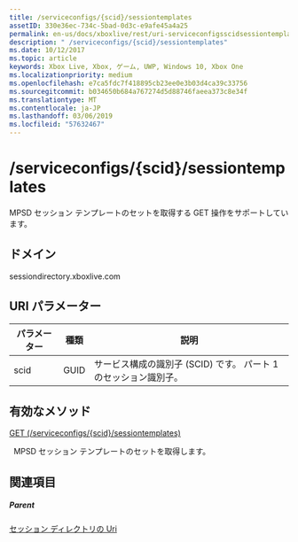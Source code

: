```yaml
---
title: /serviceconfigs/{scid}/sessiontemplates
assetID: 330e36ec-734c-5bad-0d3c-e9afe45a4a25
permalink: en-us/docs/xboxlive/rest/uri-serviceconfigsscidsessiontemplates.html
description: " /serviceconfigs/{scid}/sessiontemplates"
ms.date: 10/12/2017
ms.topic: article
keywords: Xbox Live, Xbox, ゲーム, UWP, Windows 10, Xbox One
ms.localizationpriority: medium
ms.openlocfilehash: e7ca5fdc7f418895cb23ee0e3b03d4ca39c33756
ms.sourcegitcommit: b034650b684a767274d5d88746faeea373c8e34f
ms.translationtype: MT
ms.contentlocale: ja-JP
ms.lasthandoff: 03/06/2019
ms.locfileid: "57632467"
---
```

# <a name="serviceconfigsscidsessiontemplates"></a>/serviceconfigs/{scid}/sessiontemplates
MPSD セッション テンプレートのセットを取得する GET 操作をサポートしています。 
<a id="ID4EO"></a>

 
## <a name="domain"></a>ドメイン
sessiondirectory.xboxlive.com  
<a id="ID4ET"></a>

 
## <a name="uri-parameters"></a>URI パラメーター
 
| パラメーター| 種類| 説明| 
| --- | --- | --- | 
| scid| GUID| サービス構成の識別子 (SCID) です。 パート 1 のセッション識別子。| 
  
<a id="ID4EPB"></a>

 
## <a name="valid-methods"></a>有効なメソッド

[GET (/serviceconfigs/{scid}/sessiontemplates)](uri-serviceconfigsscidsessiontemplatesget.md)

&nbsp;&nbsp;MPSD セッション テンプレートのセットを取得します。
 
<a id="ID4EZB"></a>

 
## <a name="see-also"></a>関連項目
 
<a id="ID4E2B"></a>

 
##### <a name="parent"></a>Parent 

[セッション ディレクトリの Uri](atoc-reference-sessiondirectory.md)

   